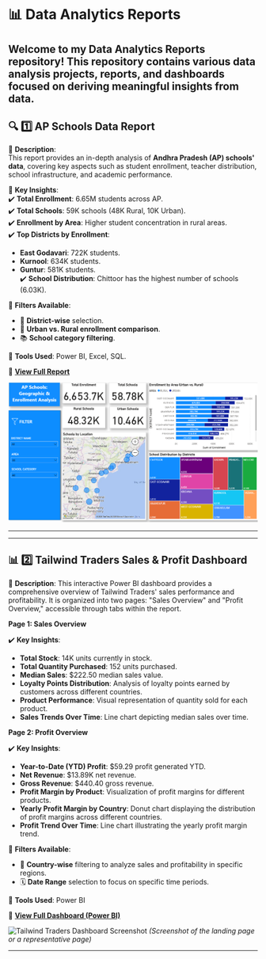# 📊 Data Analytics Reports  

Welcome to my **Data Analytics Reports** repository! This repository contains various data analysis projects, reports, and dashboards focused on deriving meaningful insights from data.  
---

## 🔍 1️⃣ AP Schools Data Report  

📌 **Description**:  
This report provides an in-depth analysis of **Andhra Pradesh (AP) schools' data**, covering key aspects such as student enrollment, teacher distribution, school infrastructure, and academic performance.  

📌 **Key Insights**:  
✔️ **Total Enrollment**: 6.65M students across AP.  
✔️ **Total Schools**: 59K schools (48K Rural, 10K Urban).  
✔️ **Enrollment by Area**: Higher student concentration in rural areas.  
✔️ **Top Districts by Enrollment**:  
   - **East Godavari**: 722K students.  
   - **Kurnool**: 634K students.  
   - **Guntur**: 581K students.  
✔️ **School Distribution**: Chittoor has the highest number of schools (6.03K).  

📌 **Filters Available**:  
- 📍 **District-wise** selection.  
- 🏫 **Urban vs. Rural enrollment comparison**.  
- 📚 **School category filtering**.  

📌 **Tools Used**: Power BI, Excel, SQL.  

📌 **[View Full Report](https://app.powerbi.com/links/IRXHsvgegi?ctid=950737a4-2947-46ce-9c53-4728f01fd598&pbi_source=linkShare)**  

![AP Schools Report Screenshot](screenshots/ap_schools_report.png)  

---

---
## 📊 2️⃣ Tailwind Traders Sales & Profit Dashboard

📌 **Description**:
This interactive Power BI dashboard provides a comprehensive overview of Tailwind Traders' sales performance and profitability. It is organized into two pages: "Sales Overview" and "Profit Overview," accessible through tabs within the report.

**Page 1: Sales Overview**

✔️ **Key Insights**:

* **Total Stock**: 14K units currently in stock.
* **Total Quantity Purchased**: 152 units purchased.
* **Median Sales**: $222.50 median sales value.
* **Loyalty Points Distribution**: Analysis of loyalty points earned by customers across different countries.
* **Product Performance**: Visual representation of quantity sold for each product.
* **Sales Trends Over Time**: Line chart depicting median sales over time.

**Page 2: Profit Overview**

✔️ **Key Insights**:

* **Year-to-Date (YTD) Profit**: $59.29 profit generated YTD.
* **Net Revenue**: $13.89K net revenue.
* **Gross Revenue**: $440.40 gross revenue.
* **Profit Margin by Product**: Visualization of profit margins for different products.
* **Yearly Profit Margin by Country**: Donut chart displaying the distribution of profit margins across different countries.
* **Profit Trend Over Time**: Line chart illustrating the yearly profit margin trend.

📌 **Filters Available**:

* 📍 **Country-wise** filtering to analyze sales and profitability in specific regions.
* 🗓️ **Date Range** selection to focus on specific time periods.

📌 **Tools Used**: Power BI

📌 **[View Full Dashboard (Power BI)](https://app.powerbi.com/links/azqHSlqm3y?ctid=950737a4-2947-46ce-9c53-4728f01fd598&pbi_source=linkShare)** 

![Tailwind Traders Dashboard Screenshot](screenshots/tailwind_traders_dashboard.png)  *(Screenshot of the landing page or a representative page)*

---
